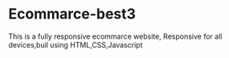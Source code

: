 # Ecommarce-best3
This is a fully responsive ecommarce website, Responsive for all devices,buil using HTML,CSS,Javascript
